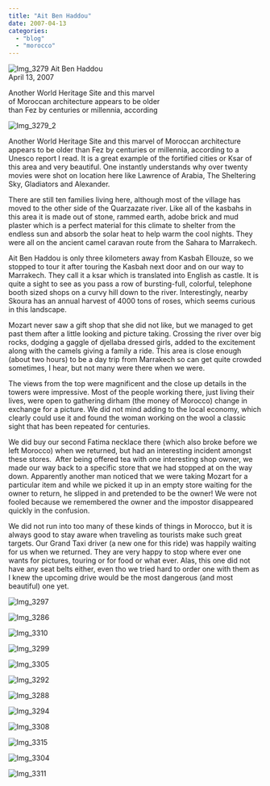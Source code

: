 ```yaml
---
title: "Ait Ben Haddou"
date: 2007-04-13
categories: 
  - "blog"
  - "morocco"
---
```


 ![Img_3279](https://pub-ac94b3f306b24c0dba4238943c97f2e1.r2.dev/photos/uncategorized/2008/03/25/img_3279.png) Ait Ben Haddou  
April 13, 2007

Another World Heritage Site and this marvel  
of Moroccan architecture appears to be older  
than Fez by centuries or millennia, according

<!--more-->

![Img_3279_2](https://pub-ac94b3f306b24c0dba4238943c97f2e1.r2.dev/photos/uncategorized/2008/03/25/img_3279_2.png)

  
Another World Heritage Site and this marvel of Moroccan architecture appears to be older than Fez by centuries or millennia, according to a Unesco report I read. It is a great example of the fortified cities or Ksar of this area and very beautiful. One instantly understands why over twenty movies were shot on location here like Lawrence of Arabia, The Sheltering Sky, Gladiators and Alexander.

There are still ten families living here, although most of the village has moved to the other side of the Quarzazate river. Like all of the kasbahs in this area it is made out of stone, rammed earth, adobe brick and mud plaster which is a perfect material for this climate to shelter from the endless sun and absorb the solar heat to help warm the cool nights. They were all on the ancient camel caravan route from the Sahara to Marrakech.

Ait Ben Haddou is only three kilometers away from Kasbah Ellouze, so we stopped to tour it after touring the Kasbah next door and on our way to Marrakech. They call it a ksar which is translated into English as castle. It is quite a sight to see as you pass a row of bursting-full, colorful, telephone booth sized shops on a curvy hill down to the river. Interestingly, nearby Skoura has an annual harvest of 4000 tons of roses, which seems curious in this landscape.

Mozart never saw a gift shop that she did not like, but we managed to get past them after a little looking and picture taking. Crossing the river over big rocks, dodging a gaggle of djellaba dressed girls, added to the excitement along with the camels giving a family a ride. This area is close enough (about two hours) to be a day trip from Marrakech so can get quite crowded sometimes, I hear, but not many were there when we were.

The views from the top were magnificent and the close up details in the towers were impressive. Most of the people working there, just living their lives, were open to gathering dirham (the money of Morocco) change in exchange for a picture. We did not mind adding to the local economy, which clearly could use it and found the woman working on the wool a classic sight that has been repeated for centuries.

We did buy our second Fatima necklace there (which also broke before we left Morocco) when we returned, but had an interesting incident amongst these stores.  After being offered tea with one interesting shop owner, we made our way back to a specific store that we had stopped at on the way down. Apparently another man noticed that we were taking Mozart for a particular item and while we picked it up in an empty store waiting for the owner to return, he slipped in and pretended to be the owner! We were not fooled because we remembered the owner and the impostor disappeared quickly in the confusion.

We did not run into too many of these kinds of things in Morocco, but it is always good to stay aware when traveling as tourists make such great targets. Our Grand Taxi driver (a new one for this ride) was happily waiting for us when we returned. They are very happy to stop where ever one wants for pictures, touring or for food or what ever. Alas, this one did not have any seat belts either, even tho we tried hard to order one with them as I knew the upcoming drive would be the most dangerous (and most beautiful) one yet.

![Img_3297](https://pub-ac94b3f306b24c0dba4238943c97f2e1.r2.dev/photos/uncategorized/2008/03/25/img_3297.png)

![Img_3286](https://pub-ac94b3f306b24c0dba4238943c97f2e1.r2.dev/photos/uncategorized/2008/03/25/img_3286.png)

![Img_3310](https://pub-ac94b3f306b24c0dba4238943c97f2e1.r2.dev/photos/uncategorized/2008/03/25/img_3310.png)

![Img_3299](https://pub-ac94b3f306b24c0dba4238943c97f2e1.r2.dev/photos/uncategorized/2008/03/25/img_3299.png)

![Img_3305](https://pub-ac94b3f306b24c0dba4238943c97f2e1.r2.dev/photos/uncategorized/2008/03/25/img_3305.png)

![Img_3292](https://pub-ac94b3f306b24c0dba4238943c97f2e1.r2.dev/photos/uncategorized/2008/03/25/img_3292.png)

![Img_3288](https://pub-ac94b3f306b24c0dba4238943c97f2e1.r2.dev/photos/uncategorized/2008/03/25/img_3288.png)

![Img_3294](https://pub-ac94b3f306b24c0dba4238943c97f2e1.r2.dev/photos/uncategorized/2008/03/25/img_3294.png)

![Img_3308](https://pub-ac94b3f306b24c0dba4238943c97f2e1.r2.dev/photos/uncategorized/2008/03/25/img_3308.png)

![Img_3315](https://pub-ac94b3f306b24c0dba4238943c97f2e1.r2.dev/photos/uncategorized/2008/03/25/img_3315.png)

![Img_3304](https://pub-ac94b3f306b24c0dba4238943c97f2e1.r2.dev/photos/uncategorized/2008/03/25/img_3304.png)

![Img_3311](https://pub-ac94b3f306b24c0dba4238943c97f2e1.r2.dev/photos/uncategorized/2008/03/25/img_3311.png)
